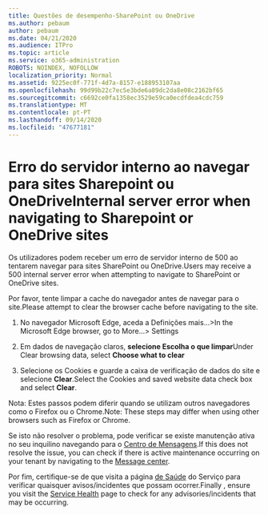 ```yaml
---
title: Questões de desempenho-SharePoint ou OneDrive
ms.author: pebaum
author: pebaum
ms.date: 04/21/2020
ms.audience: ITPro
ms.topic: article
ms.service: o365-administration
ROBOTS: NOINDEX, NOFOLLOW
localization_priority: Normal
ms.assetid: 9225ec0f-771f-4d7a-8157-e188953107aa
ms.openlocfilehash: 99d99b22c7ec5e3bde6a89dc2da8e08c2162bf65
ms.sourcegitcommit: c6692ce0fa1358ec3529e59ca0ecdfdea4cdc759
ms.translationtype: MT
ms.contentlocale: pt-PT
ms.lasthandoff: 09/14/2020
ms.locfileid: "47677181"
---
```

# <a name="internal-server-error-when-navigating-to-sharepoint-or-onedrive-sites"></a><span data-ttu-id="4446e-102">Erro do servidor interno ao navegar para sites Sharepoint ou OneDrive</span><span class="sxs-lookup"><span data-stu-id="4446e-102">Internal server error when navigating to Sharepoint or OneDrive sites</span></span>

<span data-ttu-id="4446e-103">Os utilizadores podem receber um erro de servidor interno de 500 ao tentarem navegar para sites SharePoint ou OneDrive.</span><span class="sxs-lookup"><span data-stu-id="4446e-103">Users may receive a 500 internal server error when attempting to navigate to SharePoint or OneDrive sites.</span></span> 

<span data-ttu-id="4446e-104">Por favor, tente limpar a cache do navegador antes de navegar para o site.</span><span class="sxs-lookup"><span data-stu-id="4446e-104">Please attempt to clear the browser cache before navigating to the site.</span></span>


1. <span data-ttu-id="4446e-105">No navegador Microsoft Edge, aceda a Definições mais...></span><span class="sxs-lookup"><span data-stu-id="4446e-105">In the Microsoft Edge browser, go to More...> Settings</span></span>

2. <span data-ttu-id="4446e-106">Em dados de navegação claros, **selecione Escolha o que limpar**</span><span class="sxs-lookup"><span data-stu-id="4446e-106">Under Clear browsing data, select **Choose what to clear**</span></span>

3. <span data-ttu-id="4446e-107">Selecione os Cookies e guarde a caixa de verificação de dados do site e selecione **Clear**.</span><span class="sxs-lookup"><span data-stu-id="4446e-107">Select the Cookies and saved website data check box and select **Clear**.</span></span>

<span data-ttu-id="4446e-108">Nota: Estes passos podem diferir quando se utilizam outros navegadores como o Firefox ou o Chrome.</span><span class="sxs-lookup"><span data-stu-id="4446e-108">Note: These steps may differ when using other browsers such as Firefox or Chrome.</span></span>

<span data-ttu-id="4446e-109">Se isto não resolver o problema, pode verificar se existe manutenção ativa no seu inquilino navegando para o [Centro de Mensagens](https://portal.office.com/adminportal/home#/MessageCenter).</span><span class="sxs-lookup"><span data-stu-id="4446e-109">If this does not resolve the issue, you can check if there is active maintenance occurring on your tenant by navigating to the [Message center](https://portal.office.com/adminportal/home#/MessageCenter).</span></span>

<span data-ttu-id="4446e-110">Por fim, certifique-se de que visita a página [de Saúde](https://portal.office.com/adminportal/home#/servicehealth) do Serviço para verificar quaisquer avisos/incidentes que possam ocorrer.</span><span class="sxs-lookup"><span data-stu-id="4446e-110">Finally , ensure you visit the [Service Health](https://portal.office.com/adminportal/home#/servicehealth) page to check for any advisories/incidents that may be occurring.</span></span>


